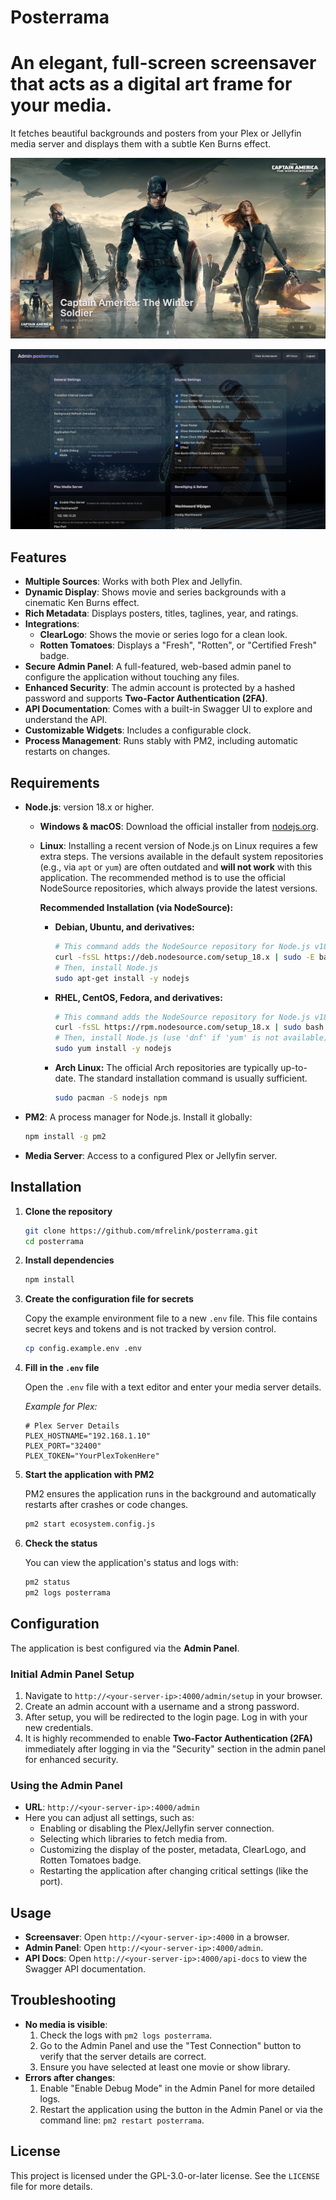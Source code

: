 # Posterrama

# An elegant, full-screen screensaver that acts as a digital art frame for your media.

It fetches beautiful backgrounds and posters from your Plex or Jellyfin media server and displays them with a subtle Ken Burns effect.

![Screenshot of screensaver](screensaver.png)

![Screenshot of admin](admin.png)


## Features

*   **Multiple Sources**: Works with both Plex and Jellyfin.
*   **Dynamic Display**: Shows movie and series backgrounds with a cinematic Ken Burns effect.
*   **Rich Metadata**: Displays posters, titles, taglines, year, and ratings.
*   **Integrations**:
    *   **ClearLogo**: Shows the movie or series logo for a clean look.
    *   **Rotten Tomatoes**: Displays a "Fresh", "Rotten", or "Certified Fresh" badge.
*   **Secure Admin Panel**: A full-featured, web-based admin panel to configure the application without touching any files.
*   **Enhanced Security**: The admin account is protected by a hashed password and supports **Two-Factor Authentication (2FA)**.
*   **API Documentation**: Comes with a built-in Swagger UI to explore and understand the API.
*   **Customizable Widgets**: Includes a configurable clock.
*   **Process Management**: Runs stably with PM2, including automatic restarts on changes.

## Requirements

*   **Node.js**: version 18.x or higher.
    *   **Windows & macOS**: Download the official installer from [nodejs.org](https://nodejs.org/en/download/).
    *   **Linux**: Installing a recent version of Node.js on Linux requires a few extra steps. The versions available in the default system repositories (e.g., via `apt` or `yum`) are often outdated and **will not work** with this application. The recommended method is to use the official NodeSource repositories, which always provide the latest versions.

        **Recommended Installation (via NodeSource):**

        *   **Debian, Ubuntu, and derivatives:**
            ```bash
            # This command adds the NodeSource repository for Node.js v18
            curl -fsSL https://deb.nodesource.com/setup_18.x | sudo -E bash -
            # Then, install Node.js
            sudo apt-get install -y nodejs
            ```
        *   **RHEL, CentOS, Fedora, and derivatives:**
            ```bash
            # This command adds the NodeSource repository for Node.js v18
            curl -fsSL https://rpm.nodesource.com/setup_18.x | sudo bash -
            # Then, install Node.js (use 'dnf' if 'yum' is not available)
            sudo yum install -y nodejs
            ```
        *   **Arch Linux:** The official Arch repositories are typically up-to-date. The standard installation command is usually sufficient.
            ```bash
            sudo pacman -S nodejs npm
            ```
*   **PM2**: A process manager for Node.js. Install it globally:
    ```bash
    npm install -g pm2
    ```
*   **Media Server**: Access to a configured Plex or Jellyfin server.

## Installation

1.  **Clone the repository**
    ```bash
    git clone https://github.com/mfrelink/posterrama.git
    cd posterrama
    ```

2.  **Install dependencies**
    ```bash
    npm install
    ```

3.  **Create the configuration file for secrets**

    Copy the example environment file to a new `.env` file. This file contains secret keys and tokens and is not tracked by version control.

    ```bash
    cp config.example.env .env
    ```

4.  **Fill in the `.env` file**

    Open the `.env` file with a text editor and enter your media server details.

    *Example for Plex:*
    ```env
    # Plex Server Details
    PLEX_HOSTNAME="192.168.1.10"
    PLEX_PORT="32400"
    PLEX_TOKEN="YourPlexTokenHere"
    ```

5.  **Start the application with PM2**

    PM2 ensures the application runs in the background and automatically restarts after crashes or code changes.

    ```bash
    pm2 start ecosystem.config.js
    ```

6.  **Check the status**

    You can view the application's status and logs with:
    ```bash
    pm2 status
    pm2 logs posterrama
    ```

## Configuration

The application is best configured via the **Admin Panel**.

### Initial Admin Panel Setup

1.  Navigate to `http://<your-server-ip>:4000/admin/setup` in your browser.
2.  Create an admin account with a username and a strong password.
3.  After setup, you will be redirected to the login page. Log in with your new credentials.
4.  It is highly recommended to enable **Two-Factor Authentication (2FA)** immediately after logging in via the "Security" section in the admin panel for enhanced security.

### Using the Admin Panel

*   **URL**: `http://<your-server-ip>:4000/admin`
*   Here you can adjust all settings, such as:
    *   Enabling or disabling the Plex/Jellyfin server connection.
    *   Selecting which libraries to fetch media from.
    *   Customizing the display of the poster, metadata, ClearLogo, and Rotten Tomatoes badge.
    *   Restarting the application after changing critical settings (like the port).

## Usage

*   **Screensaver**: Open `http://<your-server-ip>:4000` in a browser.
*   **Admin Panel**: Open `http://<your-server-ip>:4000/admin`.
*   **API Docs**: Open `http://<your-server-ip>:4000/api-docs` to view the Swagger API documentation.

## Troubleshooting

*   **No media is visible**:
    1.  Check the logs with `pm2 logs posterrama`.
    2.  Go to the Admin Panel and use the "Test Connection" button to verify that the server details are correct.
    3.  Ensure you have selected at least one movie or show library.
*   **Errors after changes**:
    1.  Enable "Enable Debug Mode" in the Admin Panel for more detailed logs.
    2.  Restart the application using the button in the Admin Panel or via the command line: `pm2 restart posterrama`.

## License

This project is licensed under the GPL-3.0-or-later license. See the `LICENSE` file for more details.